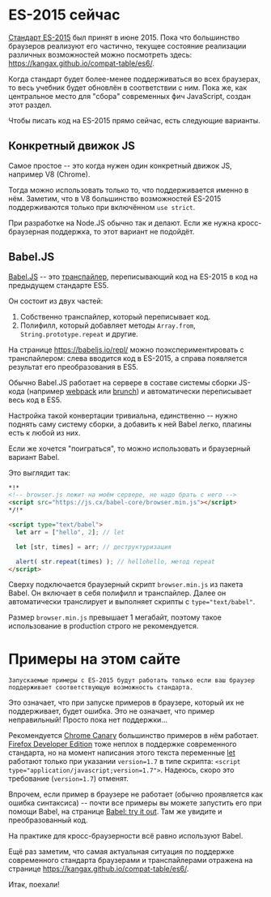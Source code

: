 # ES-2015 сейчас

[Стандарт ES-2015](http://www.ecma-international.org/publications/standards/Ecma-262.htm) был принят в июне 2015. Пока что большинство браузеров реализуют его частично, текущее состояние реализации различных возможностей можно посмотреть здесь: <https://kangax.github.io/compat-table/es6/>.

Когда стандарт будет более-менее поддерживаться во всех браузерах, то весь учебник будет обновлён в соответствии с ним. Пока же, как центральное место для "сбора" современных фич JavaScript, создан этот раздел.

Чтобы писать код на ES-2015 прямо сейчас, есть следующие варианты.

## Конкретный движок JS

Самое простое -- это когда нужен один конкретный движок JS, например V8 (Chrome).

Тогда можно использовать только то, что поддерживается именно в нём. Заметим, что в V8 большинство возможностей ES-2015 поддерживаются только при включённом `use strict`.

При разработке на Node.JS обычно так и делают. Если же нужна кросс-браузерная поддержка, то этот вариант не подойдёт.

## Babel.JS

[Babel.JS](https://babeljs.io) -- это [транспайлер](https://en.wikipedia.org/wiki/Source-to-source_compiler), переписывающий код на ES-2015 в код на предыдущем стандарте ES5.

Он состоит из двух частей:

1. Собственно транспайлер, который переписывает код.
2. Полифилл, который добавляет методы `Array.from`, `String.prototype.repeat` и другие.

На странице <https://babeljs.io/repl/> можно поэкспериментировать с транспайлером: слева вводится код в ES-2015, а справа появляется результат его преобразования в ES5.

Обычно Babel.JS работает на сервере в составе системы сборки JS-кода (например [webpack](http://webpack.github.io/) или [brunch](http://brunch.io/)) и автоматически переписывает весь код в ES5.

Настройка такой конвертации тривиальна, единственно -- нужно поднять саму систему сборки, а добавить к ней Babel легко, плагины есть к любой из них.

Если же хочется "поиграться", то можно использовать и браузерный вариант Babel.

Это выглядит так:

```html run
*!*
<!-- browser.js лежит на моём сервере, не надо брать с него -->
<script src="https://js.cx/babel-core/browser.min.js"></script>
*/!*

<script type="text/babel">
  let arr = ["hello", 2]; // let

  let [str, times] = arr; // деструктуризация

  alert( str.repeat(times) ); // hellohello, метод repeat
</script>
```

Сверху подключается браузерный скрипт `browser.min.js` из пакета Babel. Он включает в себя полифилл и транспайлер. Далее он автоматически транслирует и выполняет скрипты с `type="text/babel"`.

Размер `browser.min.js` превышает 1 мегабайт, поэтому такое использование в production строго не рекомендуется.

# Примеры на этом сайте

```warn header="Только при поддержке браузера"
Запускаемые примеры с ES-2015 будут работать только если ваш браузер поддерживает соответствующую возможность стандарта.
```

Это означает, что при запуске примеров в браузере, который их не поддерживает, будет ошибка. Это не означает, что пример неправильный! Просто пока нет поддержки...

Рекомендуется [Chrome Canary](https://www.google.com/chrome/browser/canary.html) большинство примеров в нём работает. [Firefox Developer Edition](https://www.mozilla.org/en-US/firefox/channel/#developer) тоже неплох в поддержке современного стандарта, но на момент написания этого текста переменные [let](/let-const) работают только при указании `version=1.7` в типе скрипта: `<script type="application/javascript;version=1.7">`. Надеюсь, скоро это требование (`version=1.7`) отменят.

Впрочем, если пример в браузере не работает (обычно проявляется как ошибка синтаксиса) -- почти все примеры вы можете запустить его при помощи Babel, на странице [Babel: try it out](https://babeljs.io/repl/). Там же увидите и преобразованный код.

На практике для кросс-браузерности всё равно используют Babel.

Ещё раз заметим, что самая актуальная ситуация по поддержке современного стандарта браузерами и транспайлерами отражена на странице <https://kangax.github.io/compat-table/es6/>.

Итак, поехали!

